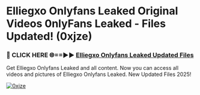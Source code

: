 # Elliegxo Onlyfans Leaked Original Videos 0nlyFans Leaked - Files Updated! (0xjze)

<h3>🔴 CLICK HERE 🌐==►► <a href="https://tinyurl.com/2jnfzry5" rel="nofollow">Elliegxo Onlyfans Leaked Updated Files</a></h3>

Get Elliegxo Onlyfans Leaked and all content. Now you can access all videos and pictures of Elliegxo Onlyfans Leaked. New Updated Files 2025!

[![0xjze](https://i.imgur.com/GyGTBgg.gif)](https://tinyurl.com/2jnfzry5)
